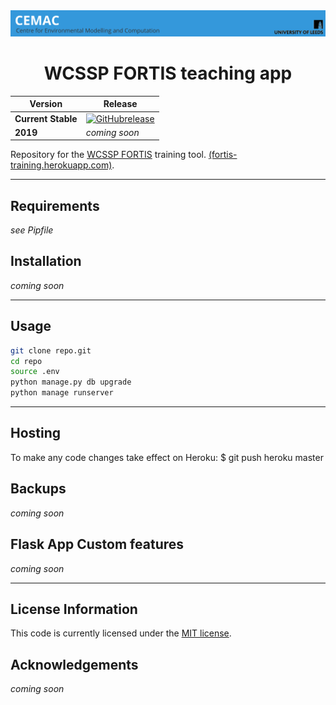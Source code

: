 <div align="center">
<a href="https://www.cemac.leeds.ac.uk/">
  <img src="https://github.com/cemac/cemac_generic/blob/master/Images/cemac.png"></a>
  <br>
</div>


 <h1> <center> WCSSP FORTIS teaching app </center> </h1>

<!--- release table --->
|  Version            | Release          |
|---------------------|------------------|
| **Current Stable**  | [![GitHubrelease](https://img.shields.io/badge/release-v.1.0-blue.svg)](https://github.com/cemac/WCSSP-FORTIS/releases/tag/1.0)|
| **2019**            | *coming soon*    |
<!--- table --->

Repository for the [WCSSP FORTIS](https://www.metoffice.gov.uk/research/collaboration/newton/wcssp-se-asia/wp3) training tool. [(fortis-training.herokuapp.com)](http://fortis-training.herokuapp.com).

<hr>

## Requirements

*see Pipfile*

## Installation

*coming soon*

<hr>

## Usage

```bash
git clone repo.git
cd repo
source .env
python manage.py db upgrade
python manage runserver
```

<hr>

## Hosting

To make any code changes take effect on Heroku:
$ git push heroku master


## Backups

*coming soon*

## Flask App Custom features

*coming soon*

<hr>

## License Information

This code is currently licensed under the [MIT license](https://choosealicense.com/licenses/mit/).

## Acknowledgements

*coming soon*
